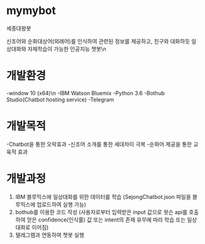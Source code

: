 # mymybot
세종대왕봇

신조어와 순화대상어(외래어)를 인식하여 관련된 정보를 제공하고, 친구와 대화하듯 일상대화와 자체학습이 가능한 인공지능 챗봇\n

# 개발환경
-window 10 (x64)\n
-IBM Watson Bluemix
-Python 3.6
-Bothub Studio(Chatbot hosting service)
-Telegram

# 개발목적 
-Chatbot을 통한 오락효과
-신조어 소개를 통한 세대차이 극복
-순화어 제공을 통한 교육적 효과

# 개발과정

1. IBM 블루믹스에 일상대화를 위한 데이터를 학습 (SejongChatbot.json 파일을 블루믹스에 업로드하여 실행 가능)
2. bothub를 이용한 코드 작성
(사용자로부터 입력받은 input 값으로 왓슨 api를 호출하여 얻은 confidence(인식률) 값 또는 intent의 존재 유무에 따라 학습 또는 일상대화로 이어짐)
3. 텔레그램과 연동하여 챗봇 실행
